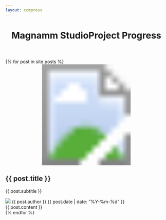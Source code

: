 ```yaml
---
layout: compress
---
```

<html lang="en" class="no-js">
<head>
    <meta charset="UTF-8"/>
    <meta http-equiv="X-UA-Compatible" content="IE=edge">
    <meta name="viewport" content="width=device-width, initial-scale=1">
    <title>{{ site.title }}</title>
    <meta name="description" content="{{ site.description }}"/>
    <meta name="keywords" content="{{ site.keywords }}"/>
    <meta name="author" content="{{ site.author }}"/>
    <link rel="shortcut icon" href="img/favicon.ico">
    <link rel="stylesheet" type="text/css" href="css/normalize.css"/>
    <link rel="stylesheet" type="text/css" href="fonts/font-awesome/css/font-awesome.css"/>
    <link rel="stylesheet" type="text/css" href="css/modern-blog.css"/>
    <!--[if IE]>
    <script type="text/javascript" src="js/vendors/html5.min.js"></script>
    <![endif]-->
    <script>
        if (navigator.userAgent.toLowerCase().indexOf('firefox') > -1) {
            var root = document.getElementsByTagName('html')[0];
            root.setAttribute('class', 'ff');
        }
    </script>
</head>
<body class="body">
<div class="container">
    <header class="header">
        <h1>Magnamm Studio<span>Project Progress</span></h1>
        <nav class="links">
            <!-- <a href="#"><i class="fa fa-twitter-square fa-3x"></i></a> -->
            <!-- <a href="#"><i class="fa fa-instagram fa-3x"></i></a> -->
            <!-- <a href="http://www.facebook.com/{{site.data.config.social.facebook}}"><i class="fa fa-facebook-square fa-3x"></i></a> -->
            <!-- <a href="#"><i class="fa fa-tumblr-square fa-3x"></i></a> -->
        </nav>
    </header>
    <div class="content">
        <!-- trianglify pattern container -->
        <div class="pattern pattern--hidden"></div>
        <!-- cards -->
        <div class="wrapper">
            {% for post in site.posts %}
            <div class="card" data-id="{{ post.id }}">
                <div class="card__container card__container--closed">
                    <svg class="card__image" xmlns="http://www.w3.org/2000/svg"
                         xmlns:xlink="http://www.w3.org/1999/xlink" viewBox="0 0 1920 1200"
                         preserveAspectRatio="xMidYMid slice">
                        <defs>
                            <clipPath id="{{ post.id }}-clip-path">
                                <polygon class="clip" points="0,1200 0,0 1920,0 1920,1200"></polygon>
                            </clipPath>
                        </defs>
                        <image clip-path="url(#{{ post.id }}-clip-path)" width="1920" height="1200"
                               xlink:href="{{ post.image }}"></image>
                    </svg>
                    <div class="card__content">
                        <i class="card__btn-close fa fa-times"></i>
                        <div class="card__caption">
                            <h2 class="card__title">{{ post.title }}</h2>
                            <p class="card__subtitle">{{ post.subtitle }}</p>
                        </div>
                        <div class="card__copy">
                            <div class="meta">
                                <img class="meta__avatar" src="{{ post.avatar }}"/>
                                <span class="meta__author">{{ post.author }}</span>
                                <span class="meta__date">{{ post.date | date: "%Y-%m-%d" }}</span>
                            </div>
                            {{ post.content }}
                        </div>
                    </div>
                </div>
            </div>
            {% endfor %}
            <!-- /cards -->
        </div>
    </div>
    <!-- /container -->
</div>
<!-- JS -->
<script src="js/vendors/trianglify.min.js"></script>
<script src="js/vendors/TweenMax.min.js"></script>
<script src="js/vendors/ScrollToPlugin.min.js"></script>
<script src="js/vendors/cash.min.js"></script>
<script src="js/card-modern-blog.js"></script>
<script src="js/modern-blog.js"></script>
</body>
</html>
